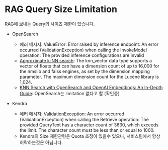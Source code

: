 # RAG Query Size Limitation

RAG에 보내는 Query의 사이즈 제한이 있습니다.

- OpenSearch
  - 에러 메시지: ValueError: Error raised by inference endpoint: An error occurred (ValidationException) when calling the InvokeModel operation: The provided inference configurations are invalid
  - [Approximate k-NN search](https://opensearch.org/docs/latest/search-plugins/knn/approximate-knn/): The knn_vector data type supports a vector of floats that can have a dimension count of up to 16,000 for the nmslib and faiss engines, as set by the dimension mapping parameter. The maximum dimension count for the Lucene library is 1,024.
  - [KNN Search with OpenSearch and OpenAI Embeddings: An In-Depth Guide](https://blog.reactivesearch.io/knn-search-with-opensearch-and-openai-embeddings-an-in-depth-guide): OpenSearch는 limitation 없다고 함 (확인중)

- Kendra
  - 에러 메시지: ValidationException: An error occurred (ValidationException) when calling the Retrieve operation: The provided QueryText has a character count of 3630, which exceeds the limit. The character count must be less than or equal to 1000.
  - Kendra의 Size 제한관련은 Quota 조정이 있을수 있으나, 서비스팀에서 항상 허락하는것은 아닙니다.


